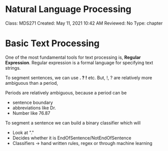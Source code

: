 # Natural Language Processing

Class: MDS271
Created: May 11, 2021 10:42 AM
Reviewed: No
Type: chapter

# Basic Text Processing

One of the most fundamental tools for text processing is, **Regular Expression**. Regular expression is a formal language for specifying text strings. 

To segment sentences, we can use **. ? !** etc. But, !, ? are relatively more ambiguous than a period,

Periods are relatively ambiguous, because a period can be

- sentence boundary
- abbreviations like Dr.
- Number like 76.87

To segment a sentence we can build a binary classifier which will

- Look at "."
- Decides whether it is EndOfSentence/NotEndOfSentence
- Classifiers → hand written rules, regex or through machine learning
